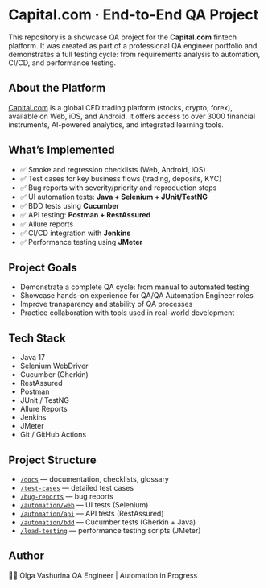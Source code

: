 # Capital.com · End-to-End QA Project

This repository is a showcase QA project for the **Capital.com** fintech platform. It was created as part of a professional QA engineer portfolio and demonstrates a full testing cycle: from requirements analysis to automation, CI/CD, and performance testing.

## About the Platform

[Capital.com](https://capital.com/en-eu) is a global CFD trading platform (stocks, crypto, forex), available on Web, iOS, and Android. It offers access to over 3000 financial instruments, AI-powered analytics, and integrated learning tools.

## What’s Implemented

- ✅ Smoke and regression checklists (Web, Android, iOS)  
- ✅ Test cases for key business flows (trading, deposits, KYC)  
- ✅ Bug reports with severity/priority and reproduction steps  
- ✅ UI automation tests: **Java + Selenium + JUnit/TestNG**  
- ✅ BDD tests using **Cucumber**  
- ✅ API testing: **Postman + RestAssured**  
- ✅ Allure reports  
- ✅ CI/CD integration with **Jenkins**  
- ✅ Performance testing using **JMeter**

## Project Goals

- Demonstrate a complete QA cycle: from manual to automated testing  
- Showcase hands-on experience for QA/QA Automation Engineer roles  
- Improve transparency and stability of QA processes  
- Practice collaboration with tools used in real-world development

## Tech Stack

- Java 17  
- Selenium WebDriver  
- Cucumber (Gherkin)  
- RestAssured  
- Postman  
- JUnit / TestNG  
- Allure Reports  
- Jenkins  
- JMeter 
- Git / GitHub Actions

## Project Structure

- [`/docs`](./docs) — documentation, checklists, glossary  
- [`/test-cases`](./test-cases) — detailed test cases  
- [`/bug-reports`](./bug-reports) — bug reports  
- [`/automation/web`](./automation/web) — UI tests (Selenium)  
- [`/automation/api`](./automation/api) — API tests (RestAssured)  
- [`/automation/bdd`](./automation/bdd) — Cucumber tests (Gherkin + Java)  
- [`/load-testing`](./load-testing) — performance testing scripts (JMeter)

## Author

👩‍💻 Olga Vashurina QA Engineer | Automation in Progress 
